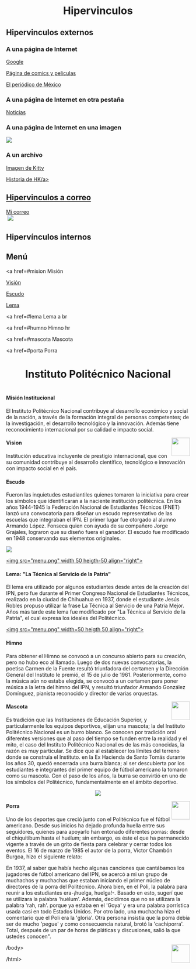 <html>
<head>
<title>Hipervinculos</title></head>

<body link="gray" vlink="Maroon" alink="olive">

<h1><center>Hipervinculos</h1></center>

<h2>Hipervinculos externos</h2>

<h3>A una página de Internet</h3>

<a href="http://www.google.com">Google</a>

<a href="http://www.marvel.com">Página de comics y peliculas </a>

<a href="http://www.eluniversal.com.mx" target="_self">El periódico de México</a>

<h3>A una página de Internet en otra pestaña</h3>

<a href="http://www.milenio.com.mx" target="_blank">Noticias </a>

<h3>A una página de Internet en una imagen</h3>

<a href="http://www.sanrio.com"><img src="hk.png"></a>

<h3>A un archivo</h3>

<a href="hellokitty.jpg">Imagen de Kitty</a><br>

<a href="historiaHK.docx">Historia de HK/a>

<h2>Hipervinculos a correo</h2>

<a href="avendanotemostlesmu@gmail.com">Mi correo</a><br>
<a href="avendanotemostlesmu@gmail.com"><img sre="correo.gif"></a>
<img src="correo.gif"/>

<h2>Hipervínculos internos</h2>

<a name="menu"><h2>Menú</h2>

<a href=#mision Misión </a><br>

<a href=#vision>Visión </a><br>

<a href=#escudo>Escudo </a><br>

<a href=#lema>Lema </a><br>

<a href=#lema Lema a br

<a href=#humno Himno </a> hr

<a href=#mascota Mascota </a><br>

<a href=#porta Porra </br>

</a>

<center><h1>Instituto Politécnico Nacional<h1></center>

<a name="mision">

<h4>Misión Institucional</h4>

El Instituto Politécnico Nacional contribuye al desarrollo económico y social de la nación, a través de la formación integral de personas competentes; de la investigación, el desarrollo tecnológico y la innovación. Además tiene reconocimiento internacional por su calidad e impacto social.</a>

<a href=#menu><img src="menu.png" width=50 heigth=50 align="right"></a>

<a name="vision"><h4>Vision</h4>

Institución educativa incluyente de prestigio internacional, que con su comunidad contribuye al desarrollo científico, tecnológico e innovación con impacto social en el país.</a>

<a name="escudo"><h4>Escudo</h4>

Fueron las inquietudes estudiantiles quienes tomaron la iniciativa para crear los símbolos que identificaran a la naciente institución politécnica. En los años 1944-1945 la Federación Nacional de Estudiantes Técnicos (FNET) lanzó una convocatoria para diseñar un escudo representativo de las escuelas que integraban el IPN. El primer lugar fue otorgado al alumno Armando López. Fonseca quien con ayuda de su compañero Jorge Grajales, lograron que su diseño fuera el ganador. El escudo fue modificado en 1948 conservando sus elementos originales.<br>

<img src="escudo.jpg"></a>

<a href=#menu><img src="menu.png" width 50 heigth-50 align="right"></a>

<a name="lema"><h4>Lema: "La Técnica al Servicio de la Patria"</h4>

El lema era utilizado por algunos estudiantes desde antes de la creación del IPN, pero fue durante el Primer Congreso Nacional de Estudiantes Técnicos, realizado en la ciudad de Chihuahua en 1937, donde el estudiante Jesús Robles propuso utilizar la frase La Técnica al Servicio de una Patria Mejor. Años más tarde este lema fue modificado por "La Técnica al Servicio de la Patria", el cual expresa los ideales del Politécnico.</a>

<a href=#menu><img src="menu.png" width=50 heigth 50 align="right"></a>

<a name="himno"><h4>Himno</h4>

Para obtener el Himno se convocó a un concurso abierto para su creación, pero no hubo eco al llamado. Luego de dos nuevas convocatorias, la poetisa Carmen de la Fuente resultó triunfadora del certamen y la Dirección General del Instituto le premió, el 15 de julio de 1961. Posteriormente, como la música aún no estaba elegida, se convocó a un certamen para poner música a la letra del himno del IPN, y resultó triunfador Armando González Domínguez, pianista reconocido y director de varias orquestas.</u>

<a href=#menu><img src="menu.png" width=50 heigth=50 align="right"></a>

<a name="mascota"><h4>Mascota</h4>

Es tradición que las Instituciones de Educación Superior, y particularmente los equipos deportivos, elijan una mascota; la del Instituto Politécnico Nacional es un burro blanco. Se conocen por tradición oral diferentes versiones que al paso del tiempo se funden entre la realidad y el mito, el caso del Instituto Politécnico Nacional es de las más conocidas, la razón es muy particular. Se dice que al establecer los límites del terreno donde se construía el Instituto. en la Ex Hacienda de Santo Tomás durante los años 30, quedó encerrada una burra blanca; al ser descubierta por los estudiantes e integrantes del primer equipo de fútbol americano la tomaron como su mascota. Con el paso de los años, la burra se convirtió en uno de los símbolos del Politécnico, fundamentalmente en el ámbito deportivo.<br>

<center><img src="mascota.jpg"></center></a>

<a href=#menu><img src="menu.png" width=50 heigth-50 align="right"></a>

<a name="porra"><h4>Porra</h4>

Uno de los deportes que creció junto con el Politécnico fue el fútbol americano. Desde sus inicios ha dejado profunda huella entre sus seguidores, quienes para apoyarlo han entonado diferentes porras: desde el chiquitibum hasta el huélum; sin embargo, es éste el que ha permanecido vigente a través de un grito de fiesta para celebrar y cerrar todos los eventos. El 16 de marzo de 1985 el autor de la porra, Víctor Chambón Burgoa, hizo el siguiente relato:

En 1937, al saber que había hecho algunas canciones que cantábamos los jugadores de fútbol americano del IPN, se acercó a mi un grupo de muchachos y muchachas que estaban iniciando el primer núcleo de directores de la porra del Politécnico. Ahora bien, en el Poli, la palabra para reunir a los estudiantes era-¡huelga, huelga!-. Basado en esto, sugerí que se utilizara la palabra 'huélum'. Además, decidimos que no se utilizara la palabra 'rah, rah'. porque ya estaba en el 'Goya' y era una palabra porrística usada casi en todo Estados Unidos. Por otro lado, una muchacha hizo el comentario que el Poli era la 'gloria'. Otra persona insistia que la porra debía ser de mucho 'pegue' y como consecuencia natural, brotó la 'cachiporra'. Total, después de un par de horas de pláticas y discusiones, salió la que ustedes conocen".</a>

<a href=#menu><img src="menu.png" width=50 heigth=50 align="right"></a>

/body>

/html>
